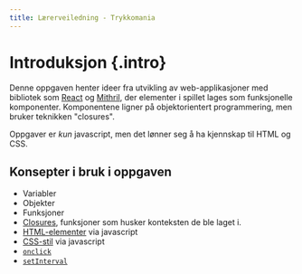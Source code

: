 ```yaml
---
title: Lærerveiledning - Trykkomania
---
```


# Introduksjon {.intro}
Denne oppgaven henter ideer fra utvikling av web-applikasjoner med bibliotek som [React](https://facebook.github.io/react/) og [Mithril](http://mithril.js.org/), der elementer i spillet lages som funksjonelle komponenter. Komponentene ligner på objektorientert programmering, men bruker teknikken "closures".

Oppgaver er *kun* javascript, men det lønner seg å ha kjennskap til HTML og CSS.

## Konsepter i bruk i oppgaven

- Variabler
- Objekter
- Funksjoner
- [Closures], funksjoner som husker konteksten de ble laget i.
- [HTML-elementer] via javascript
- [CSS-stil] via javascript
- [`onclick`]
- [`setInterval`]

[Variabler]: https://developer.mozilla.org/en-US/docs/Glossary/Variable
[Objekter]: https://developer.mozilla.org/en-US/docs/Glossary/Object
[Funksjoner]: https://developer.mozilla.org/en-US/docs/Glossary/Function
[Closures]: https://developer.mozilla.org/en-US/docs/Web/JavaScript/Closures
[HTML-elementer]: https://developer.mozilla.org/en-US/docs/Web/API/HTMLElement
[CSS-stil]: https://developer.mozilla.org/en-US/docs/Web/API/HTMLElement/style
[`onclick`]: https://developer.mozilla.org/en-US/docs/Web/API/GlobalEventHandlers/onclick
[`setInterval`]: https://developer.mozilla.org/en-US/docs/Web/API/WindowTimers/setInterval

